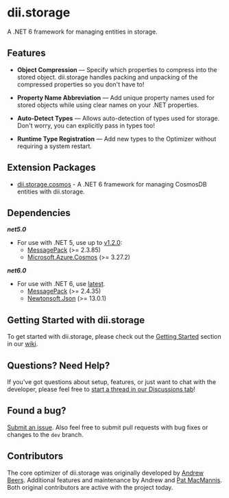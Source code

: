 ﻿# dii.storage

A .NET 6 framework for managing entities in storage.

## Features

* **Object Compression** — Specify which properties to compress into the stored object. dii.storage handles packing and unpacking of the compressed properties so you don't have to!

* **Property Name Abbreviation** — Add unique property names used for stored objects while using clear names on your .NET properties.

* **Auto-Detect Types** — Allows auto-detection of types used for storage. Don't worry, you can explicitly pass in types too!

* **Runtime Type Registration** — Add new types to the Optimizer without requiring a system restart.

## Extension Packages

* [dii.storage.cosmos](https://www.nuget.org/packages/dii.storage.cosmos) - A .NET 6 framework for managing CosmosDB entities with dii.storage.

## Dependencies

_**net5.0**_
* For use with .NET 5, use up to [v1.2.0](https://www.nuget.org/packages/dii.storage/1.2.0):
  * [MessagePack](https://www.nuget.org/packages/MessagePack/) (>= 2.3.85)
  * [Microsoft.Azure.Cosmos](https://www.nuget.org/packages/Microsoft.Azure.Cosmos/) (>= 3.27.2)

_**net6.0**_
* For use with .NET 6, use [latest](https://www.nuget.org/packages/dii.storage).
  * [MessagePack](https://www.nuget.org/packages/MessagePack/) (>= 2.4.35)
  * [Newtonsoft.Json](https://www.nuget.org/packages/Newtonsoft.Json/) (>= 13.0.1)

## Getting Started with dii.storage

To get started with dii.storage, please check out the [Getting Started](https://github.com/Dream-Invent-Inspire/dii.storage/wiki/Getting-Started)
section in our [wiki](https://github.com/Dream-Invent-Inspire/dii.storage/wiki).

## Questions? Need Help?

If you've got questions about setup, features, or just want to chat with the developer, please feel free to [start a thread in our Discussions tab](https://github.com/Dream-Invent-Inspire/dii.storage/discussions)!

## Found a bug?

[Submit an issue](https://github.com/Dream-Invent-Inspire/dii.storage/issues). Also feel free to submit pull requests with bug fixes or changes to the `dev` branch.

## Contributors

The core optimizer of dii.storage was originally developed by [Andrew Beers](https://github.com/aquamoogle). Additional features and maintenance by Andrew and [Pat MacMannis](https://github.com/pmac627). Both original contributors are active with the project today.

